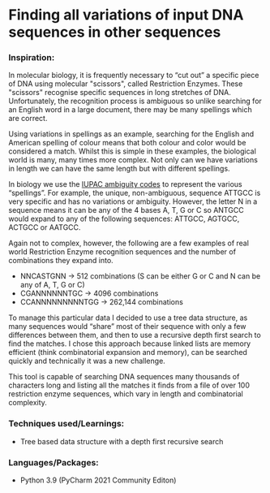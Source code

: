 # Finding all variations of input DNA sequences in other sequences

### Inspiration:
In molecular biology, it is frequently necessary to “cut out” a specific piece of DNA using molecular "scissors", called Restriction Enzymes. These "scissors" recognise specific sequences in long stretches of DNA. Unfortunately, the recognition process is ambiguous so unlike searching for an English word in a large document, there may be many spellings which are correct.

Using variations in spellings as an example, searching for the English and American spelling of colour means that both colour and color would be considered a match. Whilst this is simple in these examples, the biological world is many, many times more complex. Not only can we have variations in length we can have the same length but with different spellings.

In biology we use the [IUPAC ambiguity codes](https://www.bioinformatics.org/sms/iupac.html) to represent the various “spellings”. For example, the unique, non-ambiguous, sequence ATTGCC is very specific and has no variations or ambiguity. However, the letter N in a sequence means it can be any of the 4 bases A, T, G or C so ANTGCC would expand to any of the following sequences: ATTGCC, AGTGCC, ACTGCC or AATGCC.

Again not to complex, however, the following are a few examples of real world Restriction Enzyme recognition sequences and the number of combinations they expand into.
- NNCASTGNN -> 512 combinations (S can be either G or C and N can be any of A, T, G or C)
- CGANNNNNNTGC -> 4096 combinations
- CCANNNNNNNNNTGG -> 262,144 combinations
 
To manage this particular data I decided to use a tree data structure, as many sequences would “share” most of their sequence with only a few differences between them, and then to use a recursive depth first search to find the matches. I chose this approach because linked lists are memory efficient (think combinatorial expansion and memory), can be searched quickly and technically it was a new challenge.

This tool is capable of searching DNA sequences many thousands of characters long and listing all the matches it finds from a file of over 100 restriction enzyme sequences, which vary in length and combinatorial complexity.

### Techniques used/Learnings:
- Tree based data structure with a depth first recursive search

### Languages/Packages:
- Python 3.9 (PyCharm 2021 Community Editon)
